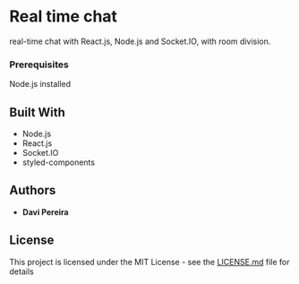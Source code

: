 # Real time chat

real-time chat with React.js, Node.js and Socket.IO, with room division.

### Prerequisites

Node.js installed

## Built With

* Node.js 
* React.js
* Socket.IO
* styled-components

## Authors

* **Davi Pereira**

## License

This project is licensed under the MIT License - see the [LICENSE.md](LICENSE.md) file for details
